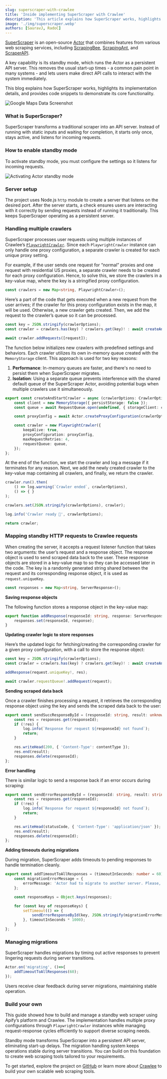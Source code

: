 ```yaml
---
slug: superscraper-with-crawlee
title: 'Inside implementing SuperScraper with Crawlee'
description: 'This article explains how SuperScraper works, highlights its implementation details, and provides code snippets to demonstrate its core functionality.'
image: './img/superscraper.webp'
authors: [SauravJ, RadoC]
---
```


[SuperScraper](https://github.com/apify/super-scraper) is an open-source [Actor](https://docs.apify.com/platform/actors) that combines features from various web scraping services, including [ScrapingBee](https://www.scrapingbee.com/), [ScrapingAnt](https://scrapingant.com/), and [ScraperAPI](https://www.scraperapi.com/). 

A key capability is its standby mode, which runs the Actor as a persistent API server. This removes the usual start-up times - a common pain point in many systems - and lets users make direct API calls to interact with the system immediately.

This blog explains how SuperScraper works, highlights its implementation details, and provides code snippets to demonstrate its core functionality.

![Google Maps Data Screenshot](./img/superscraper.webp)

<!-- truncate -->

### What is SuperScraper?

SuperScraper transforms a traditional scraper into an API server. Instead of running with static inputs and waiting for completion, it starts only once, stays active, and listens for incoming requests. 

### How to enable standby mode

To activate standby mode, you must configure the settings so it listens for incoming requests.

![Activating Actor standby mode](./img/actor-standby.webp)

### Server setup

The project uses Node.js `http` module to create a server that listens on the desired port. After the server starts, a check ensures users are interacting with it correctly by sending requests instead of running it traditionally. This keeps SuperScraper operating as a persistent server.

### Handling multiple crawlers

SuperScraper processes user requests using multiple instances of Crawlee’s [`PlaywrightCrawler`](https://crawlee.dev/api/playwright-crawler/class/PlaywrightCrawler). Since each `PlaywrightCrawler` instance can only handle one proxy configuration, a separate crawler is created for each unique proxy setting. 

For example, if the user sends one request for “normal” proxies and one request with residential US proxies, a separate crawler needs to be created for each proxy configuration. Hence, to solve this, we store the crawlers in a key-value map, where the key is a stringified proxy configuration.

```ts
const crawlers = new Map<string, PlaywrightCrawler>();
```

Here’s a part of the code that gets executed when a new request from the user arrives; if the crawler for this proxy configuration exists in the map, it will be used. Otherwise, a new crawler gets created. Then, we add the request to the crawler’s queue so it can be processed.

```ts
const key = JSON.stringify(crawlerOptions); 
const crawler = crawlers.has(key) ? crawlers.get(key)! : await createAndStartCrawler(crawlerOptions);

await crawler.addRequests([request]);
```

The function below initializes new crawlers with predefined settings and behaviors. Each crawler utilizes its own in-memory queue created with the `MemoryStorage` client. This approach is used for two key reasons:

1. **Performance**: In-memory queues are faster, and there's no need to persist them when SuperScraper migrates.
2. **Isolation**: Using a separate queue prevents interference with the shared default queue of the SuperScraper Actor, avoiding potential bugs when multiple crawlers use it simultaneously.

```ts
export const createAndStartCrawler = async (crawlerOptions: CrawlerOptions = DEFAULT_CRAWLER_OPTIONS) => {
    const client = new MemoryStorage({ persistStorage: false });
    const queue = await RequestQueue.open(undefined, { storageClient: client });

    const proxyConfig = await Actor.createProxyConfiguration(crawlerOptions.proxyConfigurationOptions);

    const crawler = new PlaywrightCrawler({
        keepAlive: true,
        proxyConfiguration: proxyConfig,
        maxRequestRetries: 4,
        requestQueue: queue,
    });
};
```

At the end of the function, we start the crawler and log a message if it terminates for any reason. Next, we add the newly created crawler to the key-value map containing all crawlers, and finally, we return the crawler.

```ts
crawler.run().then(
    () => log.warning(`Crawler ended`, crawlerOptions),
    () => { }
);

crawlers.set(JSON.stringify(crawlerOptions), crawler);

log.info('Crawler ready 🚀', crawlerOptions);

return crawler;
```

### Mapping standby HTTP requests to Crawlee requests

When creating the server, it accepts a request listener function that takes two arguments: the user’s request and a response object. The response object is used to send scraped data back to the user. These response objects are stored in a key-value map to so they can be accessed later in the code. The key is a randomly generated string shared between the request and its corresponding response object, it is used as `request.uniqueKey`.

```ts
const responses = new Map<string, ServerResponse>();
```

**Saving response objects**

The following function stores a response object in the key-value map:

```ts
export function addResponse(responseId: string, response: ServerResponse) {
    responses.set(responseId, response);
}
```

**Updating crawler logic to store responses**

Here’s the updated logic for fetching/creating the corresponding crawler for a given proxy configuration, with a call to store the response object:

```ts
const key = JSON.stringify(crawlerOptions); 
const crawler = crawlers.has(key) ? crawlers.get(key)! : await createAndStartCrawler(crawlerOptions);

addResponse(request.uniqueKey!, res);

await crawler.requestQueue!.addRequest(request);
```

**Sending scraped data back**

Once a crawler finishes processing a request, it retrieves the corresponding response object using the key and sends the scraped data back to the user:

```ts
export const sendSuccResponseById = (responseId: string, result: unknown, contentType: string) => {
    const res = responses.get(responseId);
    if (!res) {
        log.info(`Response for request ${responseId} not found`);
        return;
    }

    res.writeHead(200, { 'Content-Type': contentType });
    res.end(result);
    responses.delete(responseId);
};
```

**Error handling**

There is similar logic to send a response back if an error occurs during scraping:

```ts
export const sendErrorResponseById = (responseId: string, result: string, statusCode: number = 500) => {
    const res = responses.get(responseId);
    if (!res) {
        log.info(`Response for request ${responseId} not found`);
        return;
    }

    res.writeHead(statusCode, { 'Content-Type': 'application/json' });
    res.end(result);
    responses.delete(responseId);
};
```

**Adding timeouts during migrations**

During migration, SuperScraper adds timeouts to pending responses to handle termination cleanly.

```ts
export const addTimeoutToAllResponses = (timeoutInSeconds: number = 60) => {
    const migrationErrorMessage = {
        errorMessage: 'Actor had to migrate to another server. Please, retry your request.',
    };

    const responseKeys = Object.keys(responses);

    for (const key of responseKeys) {
        setTimeout(() => {
            sendErrorResponseById(key, JSON.stringify(migrationErrorMessage));
        }, timeoutInSeconds * 1000);
    }
};
```

### Managing migrations

SuperScraper handles migrations by timing out active responses to prevent lingering requests during server transitions.

```ts
Actor.on('migrating', ()=>{
    addTimeoutToAllResponses(60);
});
```

Users receive clear feedback during server migrations, maintaining stable operation.

### Build your own

This guide showed how to build and manage a standby web scraper using Apify’s platform and Crawlee. The implementation handles multiple proxy configurations through `PlaywrightCrawler` instances while managing request-response cycles efficiently to support diverse scraping needs.

Standby mode transforms SuperScraper into a persistent API server, eliminating start-up delays. The migration handling system keeps operations stable during server transitions. You can build on this foundation to create web scraping tools tailored to your requirements.

To get started, explore the project on [GitHub](https://github.com/apify/super-scraper) or learn more about [Crawlee](https://crawlee.dev/) to build your own scalable web scraping tools.
